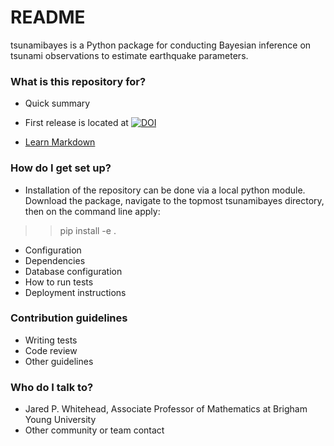 # README #

tsunamibayes is a Python package for conducting Bayesian inference on tsunami observations to estimate earthquake parameters.

### What is this repository for? ###

* Quick summary
* First release is located at [![DOI](https://zenodo.org/badge/243090510.svg)](https://zenodo.org/badge/latestdoi/243090510)

* [Learn Markdown](https://bitbucket.org/tutorials/markdowndemo)

### How do I get set up? ###

* Installation of the repository can be done via a local python module.  Download the package, navigate to the topmost tsunamibayes directory, then on the command line apply:
>>pip install -e .
* Configuration
* Dependencies
* Database configuration
* How to run tests
* Deployment instructions

### Contribution guidelines ###

* Writing tests
* Code review
* Other guidelines

### Who do I talk to? ###

* Jared P. Whitehead, Associate Professor of Mathematics at Brigham Young University
* Other community or team contact
